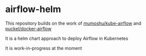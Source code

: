 # airflow-helm #

This repository builds on the work of [mumoshu/kube-airflow](ihttps://github.com/mumoshu/kube-airflow) 
and [puckel/docker-airflow](https://github.com/puckel/docker-airflow)

It is a helm chart approach to deploy Airflow in Kubernetes

It is work-in-progress at the moment
